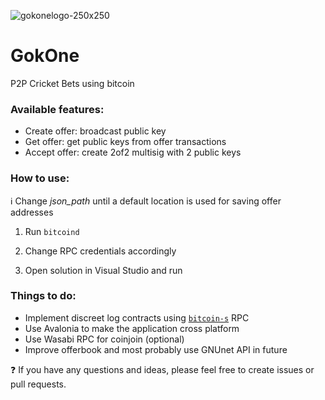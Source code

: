 ![gokonelogo-250x250](https://user-images.githubusercontent.com/13405205/144325971-b2aa727c-3648-41f1-b5e9-0359b7a5ec8c.png)

# GokOne

P2P Cricket Bets using bitcoin

### Available features:

- Create offer: broadcast public key
- Get offer: get public keys from offer transactions
- Accept offer: create 2of2 multisig with 2 public keys

### How to use:

:information_source: Change _json_path_ until a default location is used for saving offer addresses

1. Run `bitcoind`

2. Change RPC credentials accordingly

3. Open solution in Visual Studio and run

### Things to do:

- Implement discreet log contracts using [`bitcoin-s`](https://bitcoin-s.org/docs/0.5.0/wallet/dlc) RPC
- Use Avalonia to make the application cross platform
- Use Wasabi RPC for coinjoin (optional)
- Improve offerbook and most probably use GNUnet API in future

:question: If you have any questions and ideas, please feel free to create issues or pull requests.
